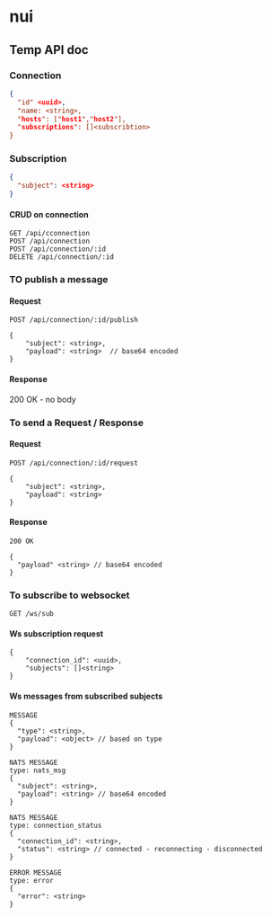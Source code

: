 # nui


## Temp API doc


### Connection

```json
{
  "id" <uuid>,
  "name: <string>,
  "hosts": ["host1","host2"],
  "subscriptions": []<subscribtion>
}
```

### Subscription

```json
{
  "subject": <string>
}
```

#### CRUD on connection
```
GET /api/cconnection
POST /api/connection
POST /api/connection/:id
DELETE /api/connection/:id
```

### TO publish a message

#### Request

```
POST /api/connection/:id/publish

{
    "subject": <string>,
    "payload": <string>  // base64 encoded
}
```

#### Response

200 OK - no body


### To send a Request / Response

#### Request

```
POST /api/connection/:id/request

{
    "subject": <string>,
    "payload": <string>
}
```


#### Response

```
200 OK

{
  "payload" <string> // base64 encoded
}
```

### To subscribe to websocket 

```
GET /ws/sub
```

#### Ws subscription request

```
{
    "connection_id": <uuid>,
    "subjects": []<string>
}
```


#### Ws messages from subscribed subjects

```
MESSAGE
{
  "type": <string>,
  "payload": <object> // based on type
}
```

```
NATS MESSAGE 
type: nats_msg
{
  "subject": <string>,
  "payload": <string> // base64 encoded
}
```

```
NATS MESSAGE 
type: connection_status
{
  "connection_id": <string>,
  "status": <string> // connected - reconnecting - disconnected
}
```

```
ERROR MESSAGE
type: error
{
  "error": <string>
}
```
